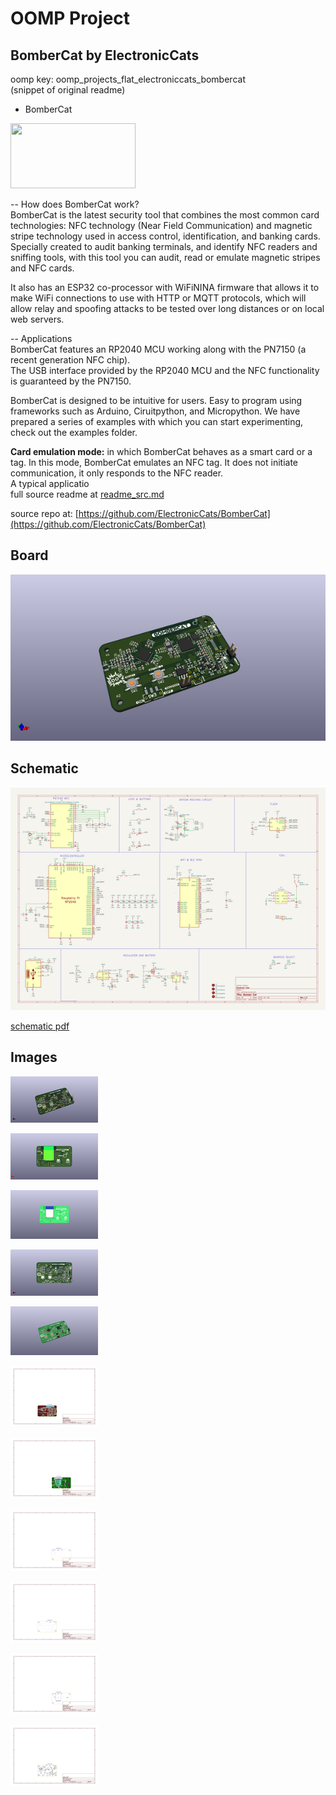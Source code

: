 # OOMP Project  
## BomberCat  by ElectronicCats  
  
oomp key: oomp_projects_flat_electroniccats_bombercat  
(snippet of original readme)  
  
- BomberCat  
  
<a href="https://electroniccats.com/store/bombercat/">  
  <img src="https://electroniccats.com/wp-content/uploads/badge_store.png" width="200" height="104" />  
</a>  
  
-- How does BomberCat work?  
BomberCat is the latest security tool that combines the most common card technologies: NFC technology (Near Field Communication) and magnetic stripe technology used in access control, identification, and banking cards.  
Specially created to audit banking terminals, and identify NFC readers and sniffing tools, with this tool you can audit, read or emulate magnetic stripes and NFC cards.  
  
It also has an ESP32 co-processor with WiFiNINA firmware that allows it to make WiFi connections to use with HTTP or MQTT protocols, which will allow relay and spoofing attacks to be tested over long distances or on local web servers.  
  
-- Applications  
BomberCat features an RP2040 MCU working along with the PN7150 (a recent generation NFC chip).   
The USB interface provided by the RP2040 MCU and the NFC functionality is guaranteed by the PN7150.  
  
BomberCat is designed to be intuitive for users. Easy to program using frameworks such as Arduino, Ciruitpython, and Micropython.  We have prepared a series of examples with which you can start experimenting, check out the examples folder.  
  
**Card emulation mode:** in which BomberCat behaves as a smart card or a tag. In this mode, BomberCat emulates an NFC tag. It does not initiate communication, it only responds to the NFC reader.   
A typical applicatio  
  full source readme at [readme_src.md](readme_src.md)  
  
source repo at: [https://github.com/ElectronicCats/BomberCat](https://github.com/ElectronicCats/BomberCat)  
## Board  
  
[![working_3d.png](working_3d_600.png)](working_3d.png)  
## Schematic  
  
[![working_schematic.png](working_schematic_600.png)](working_schematic.png)  
  
[schematic pdf](working_schematic.pdf)  
## Images  
  
[![working_3d.png](working_3d_140.png)](working_3d.png)  
  
[![working_3d_back.png](working_3d_back_140.png)](working_3d_back.png)  
  
[![working_3D_bottom.png](working_3D_bottom_140.png)](working_3D_bottom.png)  
  
[![working_3d_front.png](working_3d_front_140.png)](working_3d_front.png)  
  
[![working_3D_top.png](working_3D_top_140.png)](working_3D_top.png)  
  
[![working_assembly_page_01.png](working_assembly_page_01_140.png)](working_assembly_page_01.png)  
  
[![working_assembly_page_02.png](working_assembly_page_02_140.png)](working_assembly_page_02.png)  
  
[![working_assembly_page_03.png](working_assembly_page_03_140.png)](working_assembly_page_03.png)  
  
[![working_assembly_page_04.png](working_assembly_page_04_140.png)](working_assembly_page_04.png)  
  
[![working_assembly_page_05.png](working_assembly_page_05_140.png)](working_assembly_page_05.png)  
  
[![working_assembly_page_06.png](working_assembly_page_06_140.png)](working_assembly_page_06.png)  
